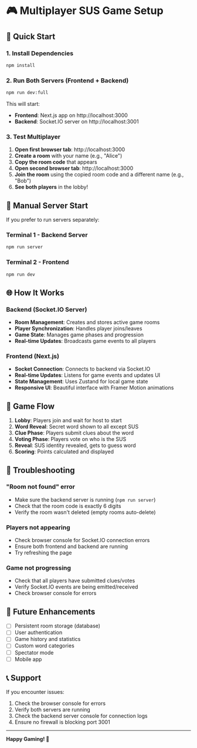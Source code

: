 # 🎮 Multiplayer SUS Game Setup

## 🚀 Quick Start

### 1. Install Dependencies
```bash
npm install
```

### 2. Run Both Servers (Frontend + Backend)
```bash
npm run dev:full
```

This will start:
- **Frontend**: Next.js app on http://localhost:3000
- **Backend**: Socket.IO server on http://localhost:3001

### 3. Test Multiplayer

1. **Open first browser tab**: http://localhost:3000
2. **Create a room** with your name (e.g., "Alice")
3. **Copy the room code** that appears
4. **Open second browser tab**: http://localhost:3000
5. **Join the room** using the copied room code and a different name (e.g., "Bob")
6. **See both players** in the lobby!

## 🔧 Manual Server Start

If you prefer to run servers separately:

### Terminal 1 - Backend Server
```bash
npm run server
```

### Terminal 2 - Frontend
```bash
npm run dev
```

## 🌐 How It Works

### Backend (Socket.IO Server)
- **Room Management**: Creates and stores active game rooms
- **Player Synchronization**: Handles player joins/leaves
- **Game State**: Manages game phases and progression
- **Real-time Updates**: Broadcasts game events to all players

### Frontend (Next.js)
- **Socket Connection**: Connects to backend via Socket.IO
- **Real-time Updates**: Listens for game events and updates UI
- **State Management**: Uses Zustand for local game state
- **Responsive UI**: Beautiful interface with Framer Motion animations

## 🎯 Game Flow

1. **Lobby**: Players join and wait for host to start
2. **Word Reveal**: Secret word shown to all except SUS
3. **Clue Phase**: Players submit clues about the word
4. **Voting Phase**: Players vote on who is the SUS
5. **Reveal**: SUS identity revealed, gets to guess word
6. **Scoring**: Points calculated and displayed

## 🐛 Troubleshooting

### "Room not found" error
- Make sure the backend server is running (`npm run server`)
- Check that the room code is exactly 6 digits
- Verify the room wasn't deleted (empty rooms auto-delete)

### Players not appearing
- Check browser console for Socket.IO connection errors
- Ensure both frontend and backend are running
- Try refreshing the page

### Game not progressing
- Check that all players have submitted clues/votes
- Verify Socket.IO events are being emitted/received
- Check browser console for errors

## 🔮 Future Enhancements

- [ ] Persistent room storage (database)
- [ ] User authentication
- [ ] Game history and statistics
- [ ] Custom word categories
- [ ] Spectator mode
- [ ] Mobile app

## 📞 Support

If you encounter issues:
1. Check the browser console for errors
2. Verify both servers are running
3. Check the backend server console for connection logs
4. Ensure no firewall is blocking port 3001

---

**Happy Gaming! 🎉** 